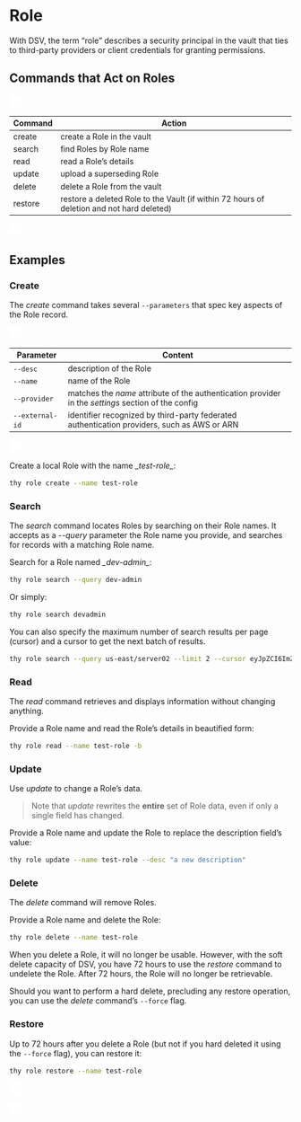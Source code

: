 ﻿[title]: # (Role)
[tags]: # (DevOps Secrets Vault,DSV,)
[priority]: # (1830)

# Role

With DSV, the term “role” describes a security principal in the vault that ties to third-party providers or client credentials for granting permissions.

## Commands that Act on Roles

![](./images/spacer.png)

| Command | Action |
| ----- | ----- |
| create | create a Role in the vault |
| search | find Roles by Role name |
| read | read a Role’s details |
| update | upload a superseding Role |
| delete | delete a Role from the vault |
| restore | restore a deleted Role to the Vault (if within 72 hours of deletion and not hard deleted) |

![](./images/spacer.png)

## Examples

### Create

The *create* command takes several `--parameters` that spec key aspects of the Role record.

![](./images/spacer.png)

| Parameter | Content |
| ----- | ----- |
| `--desc` | description of the Role |
| `--name` | name of the Role |
| `--provider` | matches the *name* attribute of the authentication provider in the *settings* section of the config |
| `--external-id` | identifier recognized by third-party federated authentication providers, such as AWS or ARN |

![](./images/spacer.png)

Create a local Role with the name *\_test-role\_*:

```BASH
thy role create --name test-role
```

### Search

The *search* command locates Roles by searching on their Role names. It accepts as a *--query* parameter the Role name you provide, and searches for records with a matching Role name.

Search for a Role named *\_dev-admin\_*:

```BASH
thy role search --query dev-admin
```

Or simply:

```BASH
thy role search devadmin
```

You can also specify the maximum number of search results per page (cursor) and a cursor to get the next batch of results.

```BASH
thy role search --query us-east/server02 --limit 2 --cursor eyJpZCI6ImZmZjZjODUxTJ2ZXJzaW9uIjo50IiwidHiJ9
```

### Read

The *read* command retrieves and displays information without changing anything.

Provide a Role name and read the Role’s details in beautified form:

```BASH
thy role read --name test-role -b
```

### Update

Use *update* to change a Role’s data.

>Note that *update* rewrites the **entire** set of Role data, even if only a single field has changed.

Provide a Role name and update the Role to replace the description field’s value:

```BASH
thy role update --name test-role --desc "a new description"
```

### Delete

The *delete* command will remove Roles.

Provide a Role name and delete the Role:

```BASH
thy role delete --name test-role
```

When you delete a Role, it will no longer be usable. However, with the soft delete capacity of DSV, you have 72 hours to use the *restore* command to undelete the Role. After 72 hours, the Role will no longer be retrievable.

Should you want to perform a hard delete, precluding any restore operation, you can use the *delete* command’s `--force` flag.

### Restore

Up to 72 hours after you delete a Role (but not if you hard deleted it using the `--force` flag), you can restore it:

```bash
thy role restore --name test-role
```


![](./images/spacer.png)

![](./images/spacer.png)
